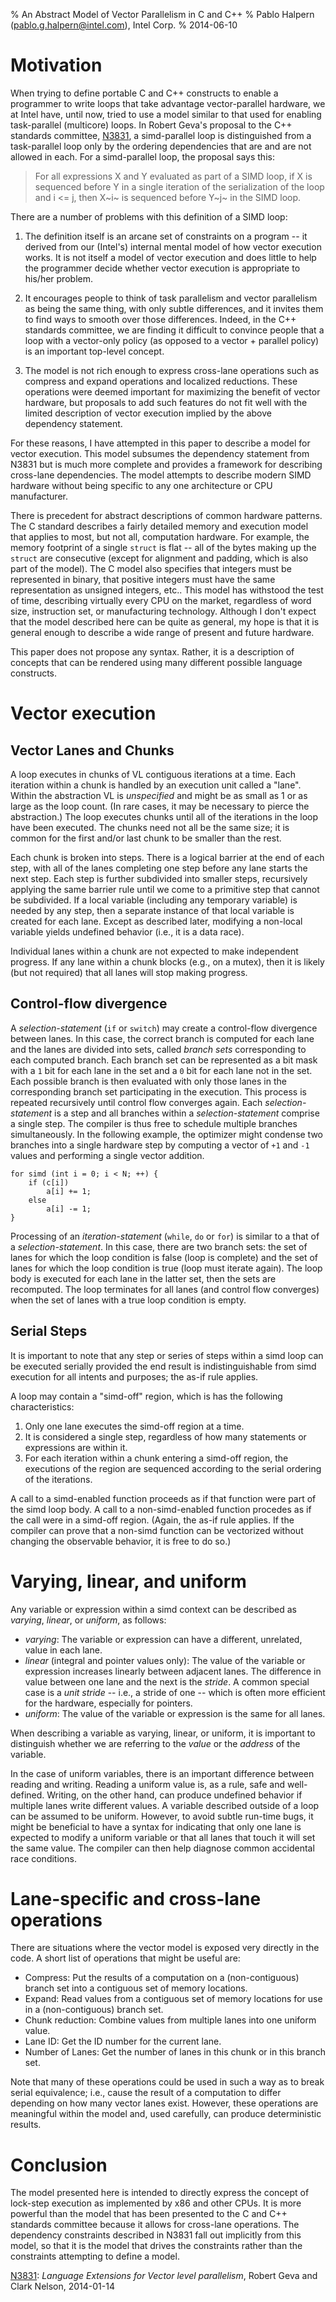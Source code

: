 % An Abstract Model of Vector Parallelism in C and C++
% Pablo Halpern (<pablo.g.halpern@intel.com>), Intel Corp.
% 2014-06-10

Motivation
==========

When trying to define portable C and C++ constructs to enable a programmer to
write loops that take advantage vector-parallel hardware, we at Intel have,
until now, tried to use a model similar to that used for enabling
task-parallel (multicore) loops.  In Robert Geva's proposal to the C++
standards committee, [N3831][], a simd-parallel loop is distinguished from a
task-parallel loop only by the ordering dependencies that are and are not
allowed in each.  For a simd-parallel loop, the proposal says this:

> For all expressions X and Y evaluated as part of a SIMD loop, if X is
> sequenced before Y in a single iteration of the serialization of the loop
> and i <= j, then X~i~ is sequenced before Y~j~ in the SIMD loop.

There are a number of problems with this definition of a SIMD loop:

 1. The definition itself is an arcane set of constraints on a program -- it
    derived from our (Intel's) internal mental model of how vector execution
    works.  It is not itself a model of vector execution and does little to
    help the programmer decide whether vector execution is appropriate to
    his/her problem.

 2. It encourages people to think of task parallelism and vector parallelism
    as being the same thing, with only subtle differences, and it invites them
    to find ways to smooth over those differences.  Indeed, in the C++
    standards committee, we are finding it difficult to convince people that a
    loop with a vector-only policy (as opposed to a vector + parallel policy)
    is an important top-level concept.

 3. The model is not rich enough to express cross-lane operations such as
    compress and expand operations and localized reductions. These operations
    were deemed important for maximizing the benefit of vector hardware, but
    proposals to add such features do not fit well with the limited
    description of vector execution implied by the above dependency statement.

For these reasons, I have attempted in this paper to describe a model for
vector execution.  This model subsumes the dependency statement from N3831 but
is much more complete and provides a framework for describing cross-lane
dependencies.  The model attempts to describe modern SIMD hardware without
being specific to any one architecture or CPU manufacturer.

There is precedent for abstract descriptions of common hardware patterns.  The
C standard describes a fairly detailed memory and execution model that applies
to most, but not all, computation hardware.  For example, the memory footprint
of a single `struct` is flat -- all of the bytes making up the `struct` are
consecutive (except for alignment and padding, which is also part of the
model). The C model also specifies that integers must be represented in
binary, that positive integers must have the same representation as unsigned
integers, etc.. This model has withstood the test of time, describing
virtually every CPU on the market, regardless of word size, instruction set,
or manufacturing technology.  Although I don't expect that the model described
here can be quite as general, my hope is that it is general enough to describe
a wide range of present and future hardware.

This paper does not propose any syntax. Rather, it is a description of
concepts that can be rendered using many different possible language
constructs.

Vector execution
================

Vector Lanes and Chunks
-----------------------

A loop executes in chunks of VL contiguous iterations at a time.  Each
iteration within a chunk is handled by an execution unit called a "lane".
Within the abstraction VL is *unspecified* and might be as small as 1 or as
large as the loop count. (In rare cases, it may be necessary to pierce the
abstraction.) The loop executes chunks until all of the iterations in the loop
have been executed.  The chunks need not all be the same size; it is common
for the first and/or last chunk to be smaller than the rest.

Each chunk is broken into steps.  There is a logical barrier at the end of
each step, with all of the lanes completing one step before any lane starts
the next step.  Each step is further subdivided into smaller steps,
recursively applying the same barrier rule until we come to a primitive step
that cannot be subdivided.  If a local variable (including any temporary
variable) is needed by any step, then a separate instance of that local
variable is created for each lane.  Except as described later, modifying a
non-local variable yields undefined behavior (i.e., it is a data race).

Individual lanes within a chunk are not expected to make independent progress.
If any lane within a chunk blocks (e.g., on a mutex), then it is likely (but
not required) that all lanes will stop making progress.

Control-flow divergence
-----------------------

A _selection-statement_ (`if` or `switch`) may create a control-flow
divergence between lanes. In this case, the correct branch is computed for
each lane and the lanes are divided into sets, called _branch sets_
corresponding to each computed branch. Each branch set can be represented as a
bit mask with a `1` bit for each lane in the set and a `0` bit for each lane
not in the set. Each possible branch is then evaluated with only those lanes
in the corresponding branch set participating in the execution.  This process
is repeated recursively until control flow converges again.  Each
_selection-statement_ is a step and all branches within a
_selection-statement_ comprise a single step. The compiler is thus free to
schedule multiple branches simultaneously.  In the following example, the
optimizer might condense two branches into a single hardware step by computing
a vector of `+1` and `-1` values and performing a single vector addition.

    for simd (int i = 0; i < N; ++) {
        if (c[i])
            a[i] += 1;
        else
            a[i] -= 1;
    }

Processing of an _iteration-statement_ (`while`, `do` or `for`) is similar to
a that of a _selection-statement_.  In this case, there are two branch sets:
the set of lanes for which the loop condition is false (loop is complete) and
the set of lanes for which the loop condition is true (loop must iterate
again).  The loop body is executed for each lane in the latter set, then the
sets are recomputed.  The loop terminates for all lanes (and control flow
converges) when the set of lanes with a true loop condition is empty.

Serial Steps
------------

It is important to note that any step or series of steps within a simd loop 
can be executed serially provided the end result is indistinguishable from
simd execution for all intents and purposes; the as-if rule applies.

A loop may contain a "simd-off" region, which is has the following
characteristics:

 1. Only one lane executes the simd-off region at a time.
 2. It is considered a single step, regardless of how many statements or
    expressions are within it.
 3. For each iteration within a chunk entering a simd-off region, the
    executions of the region are sequenced according to the serial ordering of
    the iterations. 

A call to a simd-enabled function proceeds as if that function were part of
the simd loop body.  A call to a non-simd-enabled function procedes as if the
call were in a simd-off region.  (Again, the as-if rule applies.  If the
compiler can prove that a non-simd function can be vectorized without changing
the observable behavior, it is free to do so.)

Varying, linear, and uniform
============================

Any variable or expression within a simd context can be described as
_varying_, _linear_, or _uniform_, as follows:

 * _varying_: The variable or expression can have a different, unrelated,
   value in each lane.
 * _linear_ (integral and pointer values only): The value of the variable or
   expression increases linearly between adjacent lanes.  The difference in
   value between one lane and the next is the _stride_.  A common special case
   is a _unit stride_ -- i.e., a stride of one -- which is often more efficient
   for the hardware, especially for pointers.
 * _uniform_: The value of the variable or expression is the same for all
   lanes.

When describing a variable as varying, linear, or uniform, it is important to
distinguish whether we are referring to the _value_ or the _address_ of the
variable.

In the case of uniform variables, there is an important difference between
reading and writing.  Reading a uniform value is, as a rule, safe and
well-defined.  Writing, on the other hand, can produce undefined behavior if
multiple lanes write different values.  A variable described outside of a loop
can be assumed to be uniform.  However, to avoid subtle run-time bugs, it
might be beneficial to have a syntax for indicating that only one lane is
expected to modify a uniform variable or that all lanes that touch it will set
the same value.  The compiler can then help diagnose common accidental race
conditions.

Lane-specific and cross-lane operations
=======================================

There are situations where the vector model is exposed very directly in the
code.  A short list of operations that might be useful are:

 * Compress: Put the results of a computation on a (non-contiguous) branch set
   into a contiguous set of memory locations.
 * Expand: Read values from a contiguous set of memory locations for use in a
   (non-contiguous) branch set.
 * Chunk reduction: Combine values from multiple lanes into one uniform value.
 * Lane ID: Get the ID number for the current lane.
 * Number of Lanes: Get the number of lanes in this chunk or in this branch
   set.

Note that many of these operations could be used in such a way as to break
serial equivalence; i.e., cause the result of a computation to differ
depending on how many vector lanes exist.  However, these operations are
meaningful within the model and, used carefully, can produce deterministic
results.

Conclusion
==========

The model presented here is intended to directly express the concept of
lock-step execution as implemented by x86 and other CPUs.  It is more powerful
than the model that has been presented to the C and C++ standards committee
because it allows for cross-lane operations.  The dependency constraints
described in N3831 fall out implicitly from this model, so that it is the
model that drives the constraints rather than the constraints attempting to
define a model.

[N3831]: http://www.open-std.org/JTC1/SC22/WG21/docs/papers/2014/n3831.pdf
[N3831][]: _Language Extensions for Vector level parallelism_, Robert Geva and
Clark Nelson, 2014-01-14

<!--

------------------------------------------------------------------------------


   compound statement
      statement
      statement
      ...

   Conditional statements:
      condition expression
      then part
      else part

   Expression statement
      Expression
         sub-expression
         sub-expression
         ...

Special cases
   Reductions
   Uniform variables
-->
